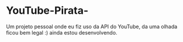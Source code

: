 # YouTube-Pirata-
Um projeto pessoal onde eu fiz uso da API do YouTube, da uma olhada ficou bem legal :) ainda estou desenvolvendo.
